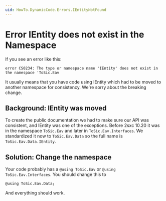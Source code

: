 ```yaml
---
uid: HowTo.DynamicCode.Errors.IEntityNotFound
---
```


# Error IEntity does not exist in the Namespace 

If you see an error like this: 

```
error CS0234: The type or namespace name 'IEntity' does not exist in the namespace 'ToSic.Eav
```

It usually means that you have code using IEntity which had to be moved to another namespace for consistency. We're sorry about the breaking change. 

## Background: IEntity was moved

To create the public documentation we had to make sure our API was consistent, and IEntity was one of the exceptions. Before 2sxc 10.20 it was in the namespace `ToSic.Eav` and later in `ToSic.Eav.Interfaces`. We standardized it now to `ToSic.Eav.Data` so the full name is `ToSic.Eav.Data.IEntity`. 

## Solution: Change the namespace

Your code probably has a `@using ToSic.Eav` or `@using ToSic.Eav.Interfaces`. You should change this to 

```
@using ToSic.Eav.Data;
```

And everything should work. 